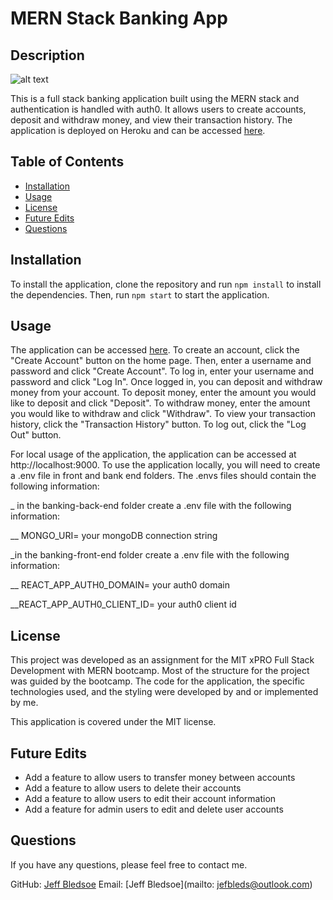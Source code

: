 # MERN Stack Banking App

## Description

![alt text](https://res.cloudinary.com/dquenlu8q/image/upload/v1690384707/homeImg_yifded.png)

This is a full stack banking application built using the MERN stack and authentication is handled with auth0. It allows users to create accounts, deposit and withdraw money, and view their transaction history. The application is deployed on Heroku and can be accessed [here](https://mern-banking-app.herokuapp.com/).

## Table of Contents

- [Installation](#installation)
- [Usage](#usage)
- [License](#license)
- [Future Edits](#Future-Edits)
- [Questions](#questions)

## Installation

To install the application, clone the repository and run `npm install` to install the dependencies. Then, run `npm start` to start the application.

## Usage

The application can be accessed [here](https://mern-banking-app.herokuapp.com/). To create an account, click the "Create Account" button on the home page. Then, enter a username and password and click "Create Account". To log in, enter your username and password and click "Log In". Once logged in, you can deposit and withdraw money from your account. To deposit money, enter the amount you would like to deposit and click "Deposit". To withdraw money, enter the amount you would like to withdraw and click "Withdraw". To view your transaction history, click the "Transaction History" button. To log out, click the "Log Out" button.

For local usage of the application, the application can be accessed at http://localhost:9000. To use the application locally, you will need to create a .env file in front and bank end folders. The .envs files should contain the following information:

_ in the banking-back-end folder create a .env file with the following information:

__ MONGO_URI= your mongoDB connection string

_in the banking-front-end folder create a .env file with the following information:

__ REACT_APP_AUTH0_DOMAIN= your auth0 domain

__REACT_APP_AUTH0_CLIENT_ID= your auth0 client id

## License

This project was developed as an assignment for the MIT xPRO Full Stack Development with MERN bootcamp. Most of the structure for the project was guided by the bootcamp. The code for the application, the specific technologies used, and the styling were developed by and or implemented by me.

This application is covered under the MIT license.

## Future Edits

- Add a feature to allow users to transfer money between accounts
- Add a feature to allow users to delete their accounts
- Add a feature to allow users to edit their account information
- Add a feature for admin users to edit and delete user accounts

## Questions

If you have any questions, please feel free to contact me.

GitHub: [Jeff Bledsoe](https://github.com/jefbledsoe)
Email: [Jeff Bledsoe](mailto: jefbleds@outlook.com)
